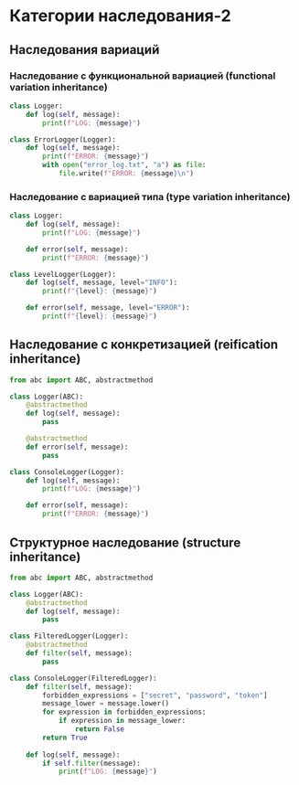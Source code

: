 # Категории наследования-2

## Наследования вариаций
### Наследование с функциональной вариацией (functional variation inheritance)
```python
class Logger:
    def log(self, message):
        print(f"LOG: {message}")

class ErrorLogger(Logger):
    def log(self, message):
        print(f"ERROR: {message}")
        with open("error_log.txt", "a") as file:
            file.write(f"ERROR: {message}\n")
```

### Наследование с вариацией типа (type variation inheritance)
```python
class Logger:
    def log(self, message):
        print(f"LOG: {message}")

    def error(self, message):
        print(f"ERROR: {message}")

class LevelLogger(Logger):
    def log(self, message, level="INFO"):
        print(f"{level}: {message}")

    def error(self, message, level="ERROR"):
        print(f"{level}: {message}")
```

## Наследование с конкретизацией (reification inheritance)
```python
from abc import ABC, abstractmethod

class Logger(ABC):
    @abstractmethod
    def log(self, message):
        pass

    @abstractmethod
    def error(self, message):
        pass

class ConsoleLogger(Logger):
    def log(self, message):
        print(f"LOG: {message}")

    def error(self, message):
        print(f"ERROR: {message}")
```

## Структурное наследование (structure inheritance)
```python
from abc import ABC, abstractmethod

class Logger(ABC):
    @abstractmethod
    def log(self, message):
        pass

class FilteredLogger(Logger):
    @abstractmethod
    def filter(self, message):
        pass

class ConsoleLogger(FilteredLogger):
    def filter(self, message):
        forbidden_expressions = ["secret", "password", "token"]
        message_lower = message.lower()
        for expression in forbidden_expressions:
            if expression in message_lower:
                return False
        return True
            
    def log(self, message):
        if self.filter(message):
            print(f"LOG: {message}")
```
